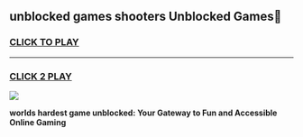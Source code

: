 
## unblocked games shooters Unblocked Games👋
<h3>
<a href="https://premium.freeplayer.one?title=unblocked_games_shooters&ref=16F">CLICK TO PLAY</a></h3>
<hr>

<h3>
<a href="https://premium.freeplayer.one?title=unblocked_games_shooters&ref=16F">CLICK 2 PLAY</a>
  
</h3>

<a href="https://premium.freeplayer.one?title=unblocked_games_shooters&ref=16F/"><img src="https://clearcache.store/games.png"></a>


**worlds hardest game unblocked: Your Gateway to Fun and Accessible Online Gaming**
